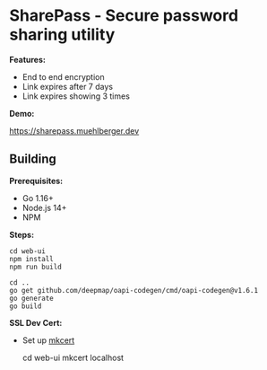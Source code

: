 # SharePass - Secure password sharing utility



**Features:**

- End to end encryption
- Link expires after 7 days
- Link expires showing 3 times

**Demo:**

https://sharepass.muehlberger.dev

## Building

**Prerequisites:**

- Go 1.16+
- Node.js 14+
- NPM

**Steps:**
  
    cd web-ui
    npm install
    npm run build

    cd ..
    go get github.com/deepmap/oapi-codegen/cmd/oapi-codegen@v1.6.1
    go generate
    go build

**SSL Dev Cert:**

- Set up [mkcert](https://github.com/FiloSottile/mkcert)

    cd web-ui
    mkcert localhost